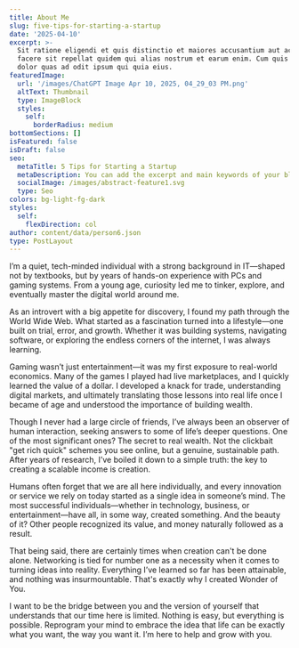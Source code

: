 ```yaml
---
title: About Me
slug: five-tips-for-starting-a-startup
date: '2025-04-10'
excerpt: >-
  Sit ratione eligendi et quis distinctio et maiores accusantium aut accusamus
  facere sit repellat quidem qui alias nostrum et earum enim. Cum quis sint eos
  dolor quas ad odit ipsum qui quia eius.
featuredImage:
  url: '/images/ChatGPT Image Apr 10, 2025, 04_29_03 PM.png'
  altText: Thumbnail
  type: ImageBlock
  styles:
    self:
      borderRadius: medium
bottomSections: []
isFeatured: false
isDraft: false
seo:
  metaTitle: 5 Tips for Starting a Startup
  metaDescription: You can add the excerpt and main keywords of your blog post here.
  socialImage: /images/abstract-feature1.svg
  type: Seo
colors: bg-light-fg-dark
styles:
  self:
    flexDirection: col
author: content/data/person6.json
type: PostLayout
---
```

I’m a quiet, tech-minded individual with a strong background in IT—shaped not by textbooks, but by years of hands-on experience with PCs and gaming systems. From a young age, curiosity led me to tinker, explore, and eventually master the digital world around me.

As an introvert with a big appetite for discovery, I found my path through the World Wide Web. What started as a fascination turned into a lifestyle—one built on trial, error, and growth. Whether it was building systems, navigating software, or exploring the endless corners of the internet, I was always learning.

Gaming wasn’t just entertainment—it was my first exposure to real-world economics. Many of the games I played had live marketplaces, and I quickly learned the value of a dollar. I developed a knack for trade, understanding digital markets, and ultimately translating those lessons into real life once I became of age and understood the importance of building wealth.

Though I never had a large circle of friends, I’ve always been an observer of human interaction, seeking answers to some of life’s deeper questions. One of the most significant ones? The secret to real wealth. Not the clickbait "get rich quick" schemes you see online, but a genuine, sustainable path. After years of research, I’ve boiled it down to a simple truth: the key to creating a scalable income is creation.

Humans often forget that we are all here individually, and every innovation or service we rely on today started as a single idea in someone’s mind. The most successful individuals—whether in technology, business, or entertainment—have all, in some way, created something. And the beauty of it? Other people recognized its value, and money naturally followed as a result.

That being said, there are certainly times when creation can't be done alone. Networking is tied for number one as a necessity when it comes to turning ideas into reality. Everything I’ve learned so far has been attainable, and nothing was insurmountable. That's exactly why I created Wonder of You.

I want to be the bridge between you and the version of yourself that understands that our time here is limited. Nothing is easy, but everything is possible. Reprogram your mind to embrace the idea that life can be exactly what you want, the way you want it. I’m here to help and grow with you.
